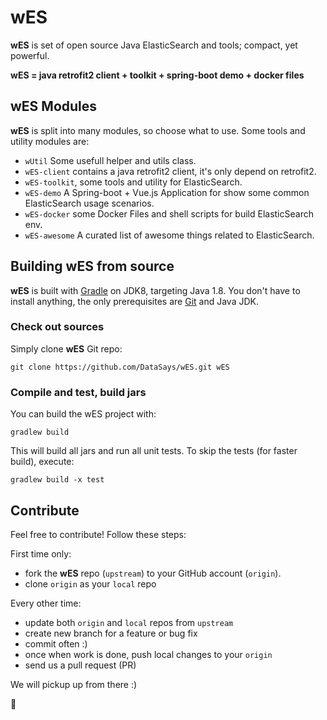 wES
====

**wES** is set of open source Java ElasticSearch and tools; compact, yet powerful.

**wES = java retrofit2 client + toolkit + spring-boot demo + docker files**

## wES Modules

**wES** is split into many modules, so choose what to use.
Some tools and utility modules are:

+ `wUtil` Some usefull helper and utils class.
+ `wES-client` contains a java retrofit2 client, it's only depend on retrofit2.
+ `wES-toolkit`, some tools and utility for ElasticSearch. 
+ `wES-demo` A Spring-boot + Vue.js Application for show some common ElasticSearch usage scenarios.
+ `wES-docker` some Docker Files and shell scripts for build ElasticSearch env.
+ `wES-awesome` A curated list of awesome things related to ElasticSearch.

## Building wES from source

**wES** is built with [Gradle](http://gradle.org/) on JDK8,
targeting Java 1.8. You don't have to install anything,
the only prerequisites are [Git](http://help.github.com/set-up-git-redirect)
and Java JDK.

### Check out sources

Simply clone **wES** Git repo:

    git clone https://github.com/DataSays/wES.git wES

### Compile and test, build jars

You can build the wES project with:

    gradlew build

This will build all jars and run all unit tests.
To skip the tests (for faster build), execute:

    gradlew build -x test

## Contribute

Feel free to contribute! Follow these steps:

First time only:

+ fork the **wES** repo (`upstream`) to your GitHub account (`origin`).
+ clone `origin` as your `local` repo

Every other time:

+ update both `origin` and `local` repos from `upstream`
+ create new branch for a feature or bug fix
+ commit often :)
+ once when work is done, push local changes to your `origin`
+ send us a pull request (PR)

We will pickup up from there :)

:rocket: